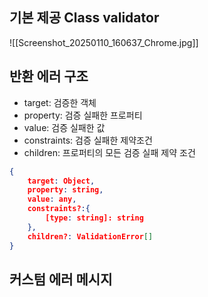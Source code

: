 ## 기본 제공 Class validator
![[Screenshot_20250110_160637_Chrome.jpg]]
## 반환 에러 구조
- target: 검증한 객체
- property: 검증 실패한 프로퍼티
- value: 검증 실패한 값
- constraints: 검증 실패한 제약조건
- children: 프로퍼티의 모든 검증 실패 제약 조건
```json
{
	target: Object,
	property: string,
	value: any,
	constraints?:{
		[type: string]: string
	},
	children?: ValidationError[]
}
```

## 커스텀 에러 메시지
